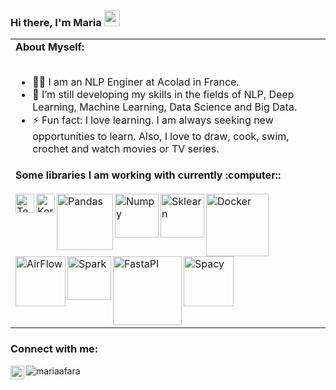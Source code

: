 ### Hi there, I'm Maria <a href="https://www.linkedin.com/in/mariaafara/" target="_blank"><img src="https://media.giphy.com/media/hvRJCLFzcasrR4ia7z/giphy.gif" width="25px"></a>

<table>
<tr>
<td>
<strong>About Myself:</strong>
<br>
<br>

- 👨‍💻 I am an NLP Enginer at Acolad in France.
- 🌱 I’m still developing my skills in the fields of NLP, Deep Learning, Machine Learning, Data Science and Big Data.
- ⚡ Fun fact: I love learning. I am always seeking new opportunities to learn. Also, I love to draw, cook, swim, crochet and watch movies or TV series.
</td>
</tr>
<tr>
<td>
<strong>Some libraries I am working with currently :computer::</strong>
<br>
<br>
<img align="left" alt="Tensorflow" width="30px" src="https://upload.wikimedia.org/wikipedia/commons/2/2d/Tensorflow_logo.svg" />
<img align="left" alt="Keras" width="30px" src="https://upload.wikimedia.org/wikipedia/commons/a/ae/Keras_logo.svg" />
<!-- <img align="left" alt="Pytorch"  width="120px" src="https://upload.wikimedia.org/wikipedia/commons/9/96/Pytorch_logo.png" />
 -->
<img align="left" alt="Pandas" width="90px" hight="56px" src="https://upload.wikimedia.org/wikipedia/commons/e/ed/Pandas_logo.svg" />
<img align="left" alt="Numpy" width="70px"  src="https://github.com/numpy/numpy/blob/7e7f4adab814b223f7f917369a72757cd28b10cb/branding/icons/numpylogo.svg" />
<img align="left" alt="Sklearn" width="70px"  hight="66px" src="https://upload.wikimedia.org/wikipedia/commons/thumb/0/05/Scikit_learn_logo_small.svg/640px-Scikit_learn_logo_small.svg.png" />
<img align="left" alt="Docker"  width="100px" src="https://upload.wikimedia.org/wikipedia/commons/4/4e/Docker_%28container_engine%29_logo.svg" />
  <img align="left" alt="AirFlow"  width="80px" src="https://upload.wikimedia.org/wikipedia/commons/d/de/AirflowLogo.png" />
  <img align="left" alt="Spark"  width="70px" src="https://upload.wikimedia.org/wikipedia/commons/f/f3/Apache_Spark_logo.svg" />
    <img align="left" alt="FastaPI"  width="110px" src="https://upload.wikimedia.org/wikiversity/en/8/8c/FastAPI_logo.png" />
        <img align="left" alt="Spacy"  width="80px" src="https://upload.wikimedia.org/wikipedia/commons/8/88/SpaCy_logo.svg" />

</td>
</tr>
</table>


### Connect with me:
[<img align="left" title="LinkedIn" alt="mariaafara | LinkedIn" width="22px" src="https://cdn.jsdelivr.net/npm/simple-icons@v3/icons/linkedin.svg" />][linkedin]

[linkedin]: https://www.linkedin.com/in/mariaafara/
<p align="left"> <img src="https://komarev.com/ghpvc/?username=mariaafara&color=blueviolet" alt="mariaafara" /> </p></div>
